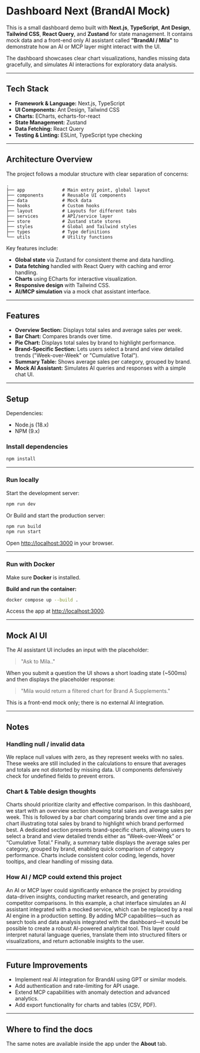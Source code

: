 # Dashboard Next (BrandAI Mock)

This is a small dashboard demo built with **Next.js**, **TypeScript**, **Ant Design**, **Tailwind CSS**, **React Query**, and **Zustand** for state management.
It contains mock data and a front-end only AI assistant called **"BrandAI / Mila"** to demonstrate how an AI or MCP layer might interact with the UI.

The dashboard showcases clear chart visualizations, handles missing data gracefully, and simulates AI interactions for exploratory data analysis.

---

## Tech Stack

- **Framework & Language:** Next.js, TypeScript
- **UI Components:** Ant Design, Tailwind CSS
- **Charts:** ECharts, echarts-for-react
- **State Management:** Zustand
- **Data Fetching:** React Query
- **Testing & Linting:** ESLint, TypeScript type checking

---

## Architecture Overview

The project follows a modular structure with clear separation of concerns:

```
.
├── app              # Main entry point, global layout
├── components       # Reusable UI components
├── data             # Mock data
├── hooks            # Custom hooks
├── layout           # Layouts for different tabs
├── services         # API/service layer
├── store            # Zustand state stores
├── styles           # Global and Tailwind styles
├── types            # Type definitions
└── utils            # Utility functions
```

Key features include:

- **Global state** via Zustand for consistent theme and data handling.
- **Data fetching** handled with React Query with caching and error handling.
- **Charts** using ECharts for interactive visualization.
- **Responsive design** with Tailwind CSS.
- **AI/MCP simulation** via a mock chat assistant interface.

---

## Features

- **Overview Section:** Displays total sales and average sales per week.
- **Bar Chart:** Compares brands over time.
- **Pie Chart:** Displays total sales by brand to highlight performance.
- **Brand-Specific Section:** Lets users select a brand and view detailed trends ("Week-over-Week" or "Cumulative Total").
- **Summary Table:** Shows average sales per category, grouped by brand.
- **Mock AI Assistant:** Simulates AI queries and responses with a simple chat UI.

---

## Setup

Dependencies:

- Node.js (18.x)
- NPM (9.x)

### Install dependencies

```bash
npm install
```

---

### Run locally

Start the development server:

```bash
npm run dev
```

Or Build and start the production server:

```bash
npm run build
npm run start
```

Open [http://localhost:3000](http://localhost:3000) in your browser.

---

### Run with Docker

Make sure **Docker** is installed.

**Build and run the container:**

```bash
docker compose up --build .
```

Access the app at [http://localhost:3000](http://localhost:3000).

---

## Mock AI UI

The AI assistant UI includes an input with the placeholder:

> "Ask to Mila.."

When you submit a question the UI shows a short loading state (~500ms) and then displays the placeholder response:

> "Mila would return a filtered chart for Brand A Supplements."

This is a front-end mock only; there is no external AI integration.

---

## Notes

### Handling null / invalid data

We replace null values with zero, as they represent weeks with no sales.
These weeks are still included in the calculations to ensure that averages and totals are not distorted by missing data.
UI components defensively check for undefined fields to prevent errors.

### Chart & Table design thoughts

Charts should prioritize clarity and effective comparison. In this dashboard, we start with an overview section showing total sales and average sales per week.
This is followed by a bar chart comparing brands over time and a pie chart illustrating total sales by brand to highlight which brand performed best.
A dedicated section presents brand-specific charts, allowing users to select a brand and view detailed trends either as “Week-over-Week” or “Cumulative Total.”
Finally, a summary table displays the average sales per category, grouped by brand, enabling quick comparison of category performance.
Charts include consistent color coding, legends, hover tooltips, and clear handling of missing data.

### How AI / MCP could extend this project

An AI or MCP layer could significantly enhance the project by providing data-driven insights, conducting market research, and generating competitor comparisons.
In this example, a chat interface simulates an AI assistant integrated with a mocked service, which can be replaced by a real AI engine in a production setting.
By adding MCP capabilities—such as search tools and data analysis integrated with the dashboard—it would be possible to create a robust AI-powered analytical tool.
This layer could interpret natural language queries, translate them into structured filters or visualizations, and return actionable insights to the user.

---

## Future Improvements

- Implement real AI integration for BrandAI using GPT or similar models.
- Add authentication and rate-limiting for API usage.
- Extend MCP capabilities with anomaly detection and advanced analytics.
- Add export functionality for charts and tables (CSV, PDF).

---

## Where to find the docs

The same notes are available inside the app under the **About** tab.
